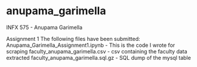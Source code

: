 # anupama_garimella
INFX 575 - Anupama Garimella

Assignment 1
The following files have been submitted:
Anupama_Garimella_Assignment1.ipynb - This is the code I wrote for scraping
faculty_anupama_garimella.csv - csv containing the faculty data extracted
faculty_anupama_garimella.sql.gz - SQL dump of the mysql table
